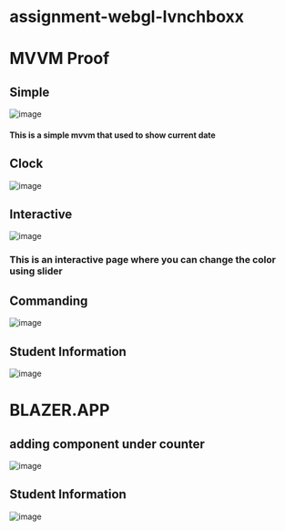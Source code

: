 # assignment-webgl-lvnchboxx
# MVVM Proof

## Simple
![image](https://user-images.githubusercontent.com/81525850/224055938-36b2da41-ffa4-410b-a334-7f6bc3e3dfa6.png)
<h4>This is a simple mvvm that used to show current date<h4/>

## Clock
![image](https://user-images.githubusercontent.com/81525850/224056001-0387a763-4922-477e-988a-ebed0a5a84c9.png)
  <h4><h4/>

## Interactive
![image](https://user-images.githubusercontent.com/81525850/224056036-9ac6bdd6-a14e-4f5c-9b13-ce90016a69d4.png)
<h3> This is an interactive page where you can change the color using slider<h3/>

## Commanding
![image](https://user-images.githubusercontent.com/81525850/224056083-352893e2-b86a-4997-a4a3-70c10082d45d.png)

## Student Information
![image](https://user-images.githubusercontent.com/81525850/224056151-15651234-4d71-47b3-b03b-ef45bc0aa876.png)

# BLAZER.APP

## adding component under counter
![image](https://user-images.githubusercontent.com/81525850/224056524-60a84fdf-9b07-4322-9a24-0d67a141bb62.png)

## Student Information
![image](https://user-images.githubusercontent.com/81525850/224056556-a8914f85-14cb-4400-9f07-895667c9b5a2.png)
